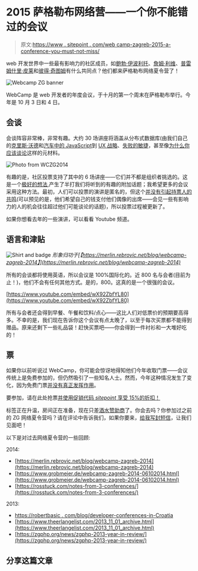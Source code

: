# 2015 萨格勒布网络营——一个你不能错过的会议

> 原文:[https://www . sitepoint . com/web camp-zagreb-2015-a-conference-you-must-not-miss/](https://www.sitepoint.com/webcamp-zagreb-2015-a-conference-you-must-not-miss/)

web 开发世界中一些最有影响力的社区成员，如[鲍勃·伊波利托](https://twitter.com/etrepum)、[詹姆·利维](https://twitter.com/jaimerlevy)、[普雷姆什里·皮莱](https://twitter.com/premshree)和[彼得·奇图姆](https://twitter.com/pchittum)有什么共同点？他们都来萨格勒布网络夏令营了！

![Webcamp ZG banner](../Images/30ae9304a1f09248a893b2c426c2c287.png)

WebCamp 是 web 开发者的年度会议，于十月的第一个周末在萨格勒布举行。今年是 10 月 3 日和 4 日。

## 会谈

会谈阵容非常棒，非常有趣。大约 30 场讲座将涵盖从分布式数据库(由我们自己的[克里斯·沃德](https://2015.webcampzg.org/talks/view/introducing-distributed-databases/)和[汽车中的 JavaScript](https://2015.webcampzg.org/talks/view/my-car-runs-on-javascript/)到 [UX 战略](https://2015.webcampzg.org/talks/view/what-the-hell-is-ux-strategy-and-why-its-crucial/)、[失败的敏捷](https://2015.webcampzg.org/talks/view/the-promise-of-agile-could-fail/)，甚至像[为什么你应该谈论](https://2015.webcampzg.org/talks/view/the-why-should-you-talk-talk/)这样的元材料。

![Photo from WCZG2014](../Images/70eddc83b1028d1b2f720cf493abfc45.png)

有趣的是，社区投票支持了其中的 6 场讲座——它们并不都是组织者挑选的。这是一个[极好的想法](https://2015.webcampzg.org/blog/view/introducing-popular-vote/),产生了半打我们将听到的有趣的附加话题；我希望更多的会议采用这种方法。最初，人们可以投票的演讲是匿名的，但这个[并没有引起持票人的共鸣](https://2015.webcampzg.org/blog/view/popular-vote-new-edition/)(可以预见的是，他们希望自己的钱支付他们偶像的出席——会见一些有影响力的人的机会往往超过他们可能谈论的话题)，所以投票过程被更新了。

如果你想看去年的一些演讲，可以看看 Youtube 频道。

## 语言和津贴

![Shirt and badge](../Images/93adb6547ccbe36e94cb9f089f3b6391.png)
*形象归功于[【https://merlin.rebrovic.net/blog/webcamp-zagreb-2014】](https://merlin.rebrovic.net/blog/webcamp-zagreb-2014)*

所有的会谈都将使用英语，所以会议是 100%国际化的。近 800 名与会者(目前为止！)，他们不会有任何其他方式。是的，800。这真的是一个很强的会议。

[https://www.youtube.com/embed/wX92ZbfYL80](https://www.youtube.com/embed/wX92ZbfYL80)

所有与会者还会得到早餐、午餐和饮料/点心——这比人们对低票价的预期要高得多。不幸的是，我们现在告诉你这个会议有点太晚了，以至于每次买票都不能得到赠品。原来还剩下一些礼品袋！赶快买票吧——你会得到一件衬衫和一大堆好吃的！

## 票

如果你以前听说过 WebCamp，你可能会惊讶地得知他们今年收取门票——会议传统上是免费参加的，但仍然吸引了一些知名人士。然而，今年这种情况发生了变化，因为免费门票[并没有真正发挥作用](https://2015.webcampzg.org/blog/view/webcamp-zagreb-2015/)。

要参加，请在此处抢票[并使用促销代码 *sitepoint* 享受 15%的折扣！](https://2015.webcampzg.org/tickets/)

标签正在升温，房间正在准备，现在只差[酒水赞助商](https://twitter.com/msvrtan/status/645857428215607296)了。你会去吗？你参加过之前的 ZG 网络夏令营吗？请在评论中告诉我们，如果你要来，[给我写封短信](https://twitter.com/bitfalls)，让我们见面吧！

以下是对过去网络夏令营的一些回顾:

2014:

*   [https://merlin.rebrovic.net/blog/webcamp-zagreb-2014](https://merlin.rebrovic.net/blog/webcamp-zagreb-2014)
*   [https://www.grobmeier.de/webcamp-zagreb-2014-06102014.html](https://www.grobmeier.de/webcamp-zagreb-2014-06102014.html)
*   [https://rosstuck.com/notes-from-3-conferences/](https://rosstuck.com/notes-from-3-conferences/)

2013:

*   [https://robertbasic . com/blog/developer-conferences-in-Croatia](https://robertbasic.com/blog/developer-conferences-in-croatia)
*   [https://www.theerlangelist.com/2013_11_01_archive.html](https://www.theerlangelist.com/2013_11_01_archive.html)
*   [https://zgphp.org/news/zgphp-2013-year-in-review/](https://zgphp.org/news/zgphp-2013-year-in-review/)

## 分享这篇文章